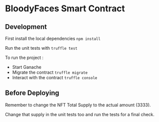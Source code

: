 # BloodyFaces Smart Contract

## Development

First install the local dependencies
`npm install`

Run the unit tests with `truffle test`

To run the project :
- Start Ganache
- Migrate the contract `truffle migrate`
- Interact with the contract `truffle console`

## Before Deploying

Remember to change the NFT Total Supply to the actual amount (3333).

Change that supply in the unit tests too and run the tests for a final check.
